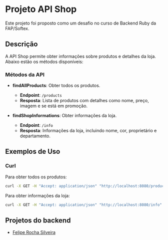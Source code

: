 # Projeto API Shop

Este projeto foi proposto como um desafio no curso de Backend Ruby da FAP/Softex.

## Descrição

A API Shop permite obter informações sobre produtos e detalhes da loja. Abaixo estão os métodos disponíveis:

### Métodos da API

- **findAllProducts**: Obter todos os produtos.
  - **Endpoint**: `/products`
  - **Resposta**: Lista de produtos com detalhes como nome, preço, imagem e se está em promoção.

- **findShopInformations**: Obter informações da loja.
  - **Endpoint**: `/info`
  - **Resposta**: Informações da loja, incluindo nome, cor, proprietário e departamento.

## Exemplos de Uso

### Curl

Para obter todos os produtos:
```sh
curl -X GET -H "Accept: application/json" "http://localhost:8080/products"
```

Para obter informações da loja:
```sh
curl -X GET -H "Accept: application/json" "http://localhost:8080/info"
```

## Projetos do backend

- [Felipe Rocha Silveira](https://github.com/Rochafelip/api_shop_descount)
